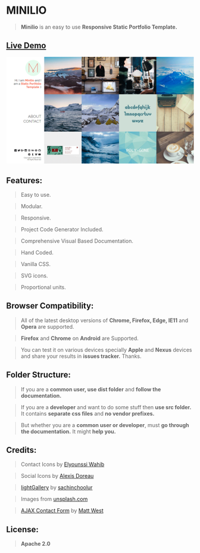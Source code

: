 # MINILIO
> **Minilio** is an easy to use **Responsive Static Portfolio Template.**

## [Live Demo](http://ahmednooor.github.io/minilio/index.html)

![screenshot](https://raw.githubusercontent.com/ahmednooor/minilio/master/screenshot.png)

## Features:
> Easy to use.

> Modular.

> Responsive.

> Project Code Generator Included.

> Comprehensive Visual Based Documentation.

> Hand Coded.

> Vanilla CSS.

> SVG icons.

> Proportional units.


## Browser Compatibility:

> All of the latest desktop versions of **Chrome, Firefox, Edge, IE11** and **Opera** are supported.

> **Firefox** and **Chrome** on **Android** are Supported.

>  You can test it on various devices specially **Apple** and **Nexus** devices and share your results in **issues tracker.** Thanks.

## Folder Structure:

> If you are a **common user, use dist folder** and **follow the documentation.** 

> If you are a **developer** and want to do some stuff then **use src folder.** It contains **separate css files** and **no vendor prefixes.**
 
> But whether you are a **common user or developer**, must **go through the documentation.** It might **help you.**

## Credits:

> Contact Icons by [Elyounssi Wahib](https://www.iconfinder.com/Wahib)

> Social Icons by [Alexis Doreau](http://www.alexisdoreau.com)

> [lightGallery](https://github.com/sachinchoolur/lightGallery) by [sachinchoolur](https://github.com/sachinchoolur)

> Images from [unsplash.com](https://unsplash.com)

> [AJAX Contact Form](http://blog.teamtreehouse.com/create-ajax-contact-form) by [Matt West](http://blog.teamtreehouse.com/author/mattwest)

## License:

> **Apache 2.0**
